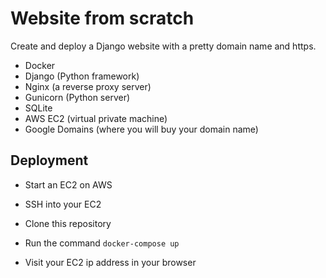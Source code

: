 # Website from scratch

Create and deploy a Django website with a pretty domain name and https.
* Docker
* Django (Python framework)
* Nginx (a reverse proxy server)
* Gunicorn (Python server)
* SQLite
* AWS EC2 (virtual private machine)
* Google Domains (where you will buy your domain name)

## Deployment

* Start an EC2 on AWS

* SSH into your EC2

* Clone this repository

* Run the command ```docker-compose up```

* Visit your EC2 ip address in your browser

